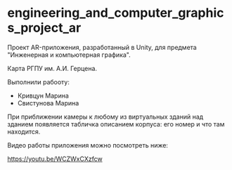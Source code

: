 # engineering_and_computer_graphics_project_ar
Проект AR-приложения, разработанный в Unity, для предмета "Инженерная и компьютерная графика".

Карта РГПУ им. А.И. Герцена.

Выполнили рабооту:
* Кривцун Марина
* Свистунова Марина

При приближении камеры к любому из виртуальных зданий над зданием появляется табличка описанием корпуса: его номер и что там находится. 

Видео работы приложения можно посмотреть ниже:

https://youtu.be/WCZWxCXzfcw
